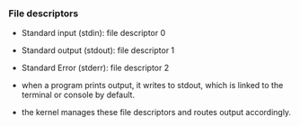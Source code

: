### File descriptors
- Standard input (stdin): file descriptor 0
- Standard output (stdout): file descriptor 1
- Standard Error (stderr): file descriptor 2

- when a program prints output, it writes to stdout, which is linked to the terminal or console by default.
- the kernel manages these file descriptors and routes output accordingly.